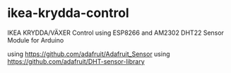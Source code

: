 # ikea-krydda-control
IKEA KRYDDA/VÄXER Control using ESP8266 and AM2302 DHT22 Sensor Module for Arduino

using https://github.com/adafruit/Adafruit_Sensor
using https://github.com/adafruit/DHT-sensor-library